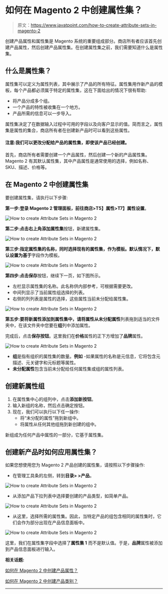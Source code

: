 # 如何在 Magento 2 中创建属性集？

> 原文：<https://www.javatpoint.com/how-to-create-attribute-sets-in-magento-2>

创建产品属性和属性集是 Magento 系统的重要组成部分。商店所有者应该首先创建产品属性，然后创建产品属性集。在创建属性集之前，我们需要知道什么是属性集。

## 什么是属性集？

属性集可以定义为属性列表，其中展示了产品的所有特征。属性集用作新产品的模板，每个产品都必须属于特定的属性集，这在下面给出的情况下很有帮助:

*   将产品分成多个组。
*   一个产品的特性被收集在一个地方。
*   产品所需的信息可以一步导入。

属性集决定了在数据输入过程中可用的字段以及向客户显示的值。简而言之，属性集是属性的集合，商店所有者在创建新产品时可以看到这些属性。

#### 注意:我们可以更改分配给产品的属性集，即使该产品已经创建。

首先，商店所有者需要创建一个产品属性，然后创建一个新的产品属性集。Magento 2 有其默认属性集，其中产品属性是通常使用的选择，例如名称、SKU、描述、价格等。

## 在 Magento 2 中创建属性集

要创建属性集，请执行以下步骤:

**第一步:**登录 Magento 2 管理面板，前往**商店>T5】属性>T7】属性设置**。

![How to create Attribute Sets in Magento 2](img/4a6ef9628633f7bf6921051ec0778040.png)

**第二步:**点击右上角**添加属性集**按钮，新建属性集。

![How to create Attribute Sets in Magento 2](img/b888e5afdf63d008b67620a84c1d12c4.png)

**第三步:**指定属性集的名称，同时选择现有的属性集，作为模板。默认情况下，**默认**设置为**基于**字段作为模板。

![How to create Attribute Sets in Magento 2](img/094c70b6ff5a67995906fb43b2d2145e.png)

**第四步:**点击**保存**按钮，继续下一页，如下图所示。

*   左栏显示属性集的名称。此名称供内部参考，可根据需要更改。
*   中间列显示了当前属性组选择的列表。
*   右侧的列列表是属性的选择，这些属性当前未分配给属性集。

![How to create Attribute Sets in Magento 2](img/cf949ff218f0431f031995f13d10f656.png)

**第五步:**要将新属性添加到属性集中，请将属性从**未分配属性**列表拖到适当的文件夹中，在该文件夹中您要在**组**列中添加属性。

完成后，点击**保存按钮**。这里我们在**价格**属性的正下方增加了**品牌**属性。

![How to create Attribute Sets in Magento 2](img/e5a39ce18cd673eb7617b7b92d0bc93e.png)

*   **组**是指有组织的属性集的数量。**例如** -如果属性的名称是元信息，它将包含元描述、元关键字和元标题等属性。
*   **未分配属性**包含当前未分配给任何属性集或组的属性列表。

## 创建新属性组

1.  在属性集中心的组列中，点击**添加新按钮**。
2.  输入新组的名称，然后点击确定按钮。
3.  现在，我们可以执行以下任一操作:
    *   将“未分配的属性”拖到新组中。
    *   将属性从任何其他组拖到新创建的组中。

新组成为任何产品中属性的一部分，它基于属性集。

## 创建新产品时如何应用属性集？

如果您想使用您为 Magento 2 产品创建的属性集，请按照以下步骤操作:

*   在管理工具条的左侧，转到**目录> >产品**。

![How to create Attribute Sets in Magento 2](img/96e33ab3f08f45836afc56dc36abe7a6.png)

*   从添加产品下拉列表中选择要创建的产品类型，如简单产品。

![How to create Attribute Sets in Magento 2](img/c45a06b9d8d6726ba80031b90f0dcb7d.png)

*   从这里，选择所需的属性集。因此，当特定产品的组包含相同的属性集时，它们会作为部分出现在产品信息面板中。

![How to create Attribute Sets in Magento 2](img/d8e06c72a12406d032e08647d73615df.png)

这里，我们在属性集字段中选择了**属性集 1** 而不是默认值。于是，**品牌**属性被添加到产品信息面板进行输入。

**相关话题:**

[如何在 Magento 2 中创建产品属性？](https://www.javatpoint.com/how-to-create-product-attribute-in-magento-2)

[如何在 Magento 2 中创建产品类别？](https://www.javatpoint.com/create-product-category-in-magento-2)

* * *
